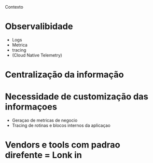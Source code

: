 Contexto 
# Observalibidade
  - Logs
  - Metrica
  - tracing
  - (Cloud Native Telemetry)
# Centralização da informação
# Necessidade de customização das informaçoes
  - Geraçao de metricas de negocio
  - Tracing de rotinas e blocos internos da aplicaçao
# Vendors e tools com padrao direfente = Lonk in
